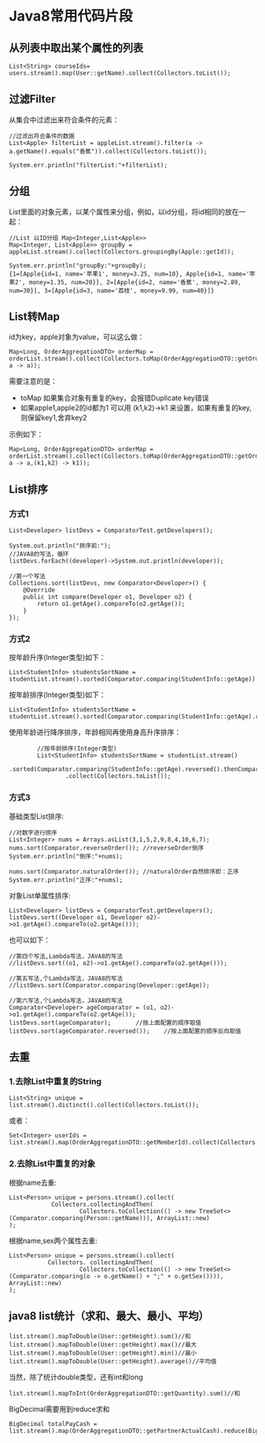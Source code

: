 # Java8常用代码片段

## 从列表中取出某个属性的列表
```
List<String> courseIds=  users.stream().map(User::getName).collect(Collectors.toList());
```

## 过滤Filter
从集合中过滤出来符合条件的元素：
```
//过滤出符合条件的数据
List<Apple> filterList = appleList.stream().filter(a -> a.getName().equals("香蕉")).collect(Collectors.toList());
 
System.err.println("filterList:"+filterList);
```


## 分组
List里面的对象元素，以某个属性来分组，例如，以id分组，将id相同的放在一起：
```
//List 以ID分组 Map<Integer,List<Apple>>
Map<Integer, List<Apple>> groupBy = appleList.stream().collect(Collectors.groupingBy(Apple::getId));
 
System.err.println("groupBy:"+groupBy);
{1=[Apple{id=1, name='苹果1', money=3.25, num=10}, Apple{id=1, name='苹果2', money=1.35, num=20}], 2=[Apple{id=2, name='香蕉', money=2.89, num=30}], 3=[Apple{id=3, name='荔枝', money=9.99, num=40}]}
```

## List转Map
id为key，apple对象为value，可以这么做：
```
Map<Long, OrderAggregationDTO> orderMap = orderList.stream().collect(Collectors.toMap(OrderAggregationDTO::getOrderGoodsId, a -> a));
```
需要注意的是：
* toMap 如果集合对象有重复的key，会报错Duplicate key错误
* 如果apple1,apple2的id都为1 可以用 (k1,k2)->k1 来设置，如果有重复的key,则保留key1,舍弃key2

示例如下：
```
Map<Long, OrderAggregationDTO> orderMap = orderList.stream().collect(Collectors.toMap(OrderAggregationDTO::getOrderGoodsId, a -> a,(k1,k2) -> k1));
```

## List排序
### 方式1
```
List<Developer> listDevs = ComparatorTest.getDevelopers();

System.out.println("排序前:");
//JAVA8的写法，循环
listDevs.forEach((developer)->System.out.println(developer));

//第一个写法
Collections.sort(listDevs, new Comparator<Developer>() {
    @Override
    public int compare(Developer o1, Developer o2) {
        return o1.getAge().compareTo(o2.getAge());
    }
});
```

### 方式2
按年龄升序(Integer类型)如下：
```
List<StudentInfo> studentsSortName = studentList.stream().sorted(Comparator.comparing(StudentInfo::getAge)).collect(Collectors.toList());
```

按年龄排序(Integer类型)如下：
```
List<StudentInfo> studentsSortName = studentList.stream().sorted(Comparator.comparing(StudentInfo::getAge).reversed()).collect(Collectors.toList());
```

使用年龄进行降序排序，年龄相同再使用身高升序排序：
```
        //按年龄排序(Integer类型)
        List<StudentInfo> studentsSortName = studentList.stream()
                .sorted(Comparator.comparing(StudentInfo::getAge).reversed().thenComparing(StudentInfo::getHeight))
                .collect(Collectors.toList());
```

### 方式3

基础类型List排序:
```
//对数字进行排序
List<Integer> nums = Arrays.asList(3,1,5,2,9,8,4,10,6,7);
nums.sort(Comparator.reverseOrder()); //reverseOrder倒序
System.err.println("倒序:"+nums);

nums.sort(Comparator.naturalOrder()); //naturalOrder自然排序即：正序
System.err.println("正序:"+nums);
```

对象List单属性排序:
```
List<Developer> listDevs = ComparatorTest.getDevelopers();
listDevs.sort((Developer o1, Developer o2)->o1.getAge().compareTo(o2.getAge()));
```

也可以如下：
```
//第四个写法,Lambda写法，JAVA8的写法
//listDevs.sort((o1, o2)->o1.getAge().compareTo(o2.getAge()));

//第五写法,个Lambda写法，JAVA8的写法
//listDevs.sort(Comparator.comparing(Developer::getAge));
```

```
//第六写法,个Lambda写法，JAVA8的写法
Comparator<Developer> ageComparator = (o1, o2)->o1.getAge().compareTo(o2.getAge());
listDevs.sort(ageComparator);       //按上面配置的顺序取值
listDevs.sort(ageComparator.reversed());    //按上面配置的顺序反向取值
```

## 去重
### 1.去除List中重复的String
```
List<String> unique = list.stream().distinct().collect(Collectors.toList());
```

或者：
```
Set<Integer> userIds = list.stream().map(OrderAggregationDTO::getMemberId).collect(Collectors.toSet());
```

### 2.去除List中重复的对象
根据name去重:
```
List<Person> unique = persons.stream().collect(
            Collectors.collectingAndThen(
                    Collectors.toCollection(() -> new TreeSet<>(Comparator.comparing(Person::getName))), ArrayList::new)
);
```

根据name,sex两个属性去重:
```
List<Person> unique = persons.stream().collect(
           Collectors. collectingAndThen(
                    Collectors.toCollection(() -> new TreeSet<>(Comparator.comparing(o -> o.getName() + ";" + o.getSex()))), ArrayList::new)
);
```

## java8 list统计（求和、最大、最小、平均）
```
list.stream().mapToDouble(User::getHeight).sum()//和
list.stream().mapToDouble(User::getHeight).max()//最大
list.stream().mapToDouble(User::getHeight).min()//最小
list.stream().mapToDouble(User::getHeight).average()//平均值
```
当然，除了统计double类型，还有int和long
```
list.stream().mapToInt(OrderAggregationDTO::getQuantity).sum()//和
```

BigDecimal需要用到reduce求和
```
BigDecimal totalPayCash = list.stream().map(OrderAggregationDTO::getPartnerActualCash).reduce(BigDecimal::add).get();
```

